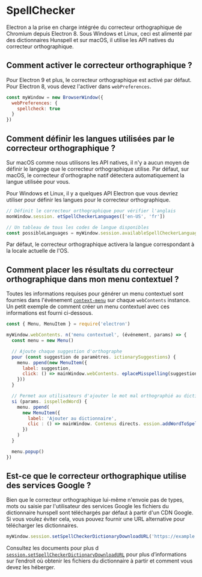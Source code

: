 # SpellChecker

Electron a la prise en charge intégrée du correcteur orthographique de Chromium depuis Electron 8.  Sous Windows et Linux, ceci est alimenté par des dictionnaires Hunspell et sur macOS, il utilise les API natives du correcteur orthographique.

## Comment activer le correcteur orthographique ?

Pour Electron 9 et plus, le correcteur orthographique est activé par défaut.  Pour Electron 8, vous devez l'activer dans `webPreferences`.

```js
const myWindow = new BrowserWindow({
  webPreferences: {
    spellcheck: true
  }
})
```

## Comment définir les langues utilisées par le correcteur orthographique ?

Sur macOS comme nous utilisons les API natives, il n'y a aucun moyen de définir le langage que le correcteur orthographique utilise. Par défaut, sur macOS, le correcteur d'orthographe natif détectera automatiquement la langue utilisée pour vous.

Pour Windows et Linux, il y a quelques API Electron que vous devriez utiliser pour définir les langues pour le correcteur orthographique.

```js
// Définit le correcteur orthographique pour vérifier l'anglais
monWindow.session. etSpellCheckerLanguages(['en-US', 'fr'])

// Un tableau de tous les codes de langue disponibles
const possibleLanguages = myWindow.session.availableSpellCheckerLanguages
```

Par défaut, le correcteur orthographique activera la langue correspondant à la locale actuelle de l'OS.

## Comment placer les résultats du correcteur orthographique dans mon menu contextuel ?

Toutes les informations requises pour générer un menu contextuel sont fournies dans l'événement [`context-menu`](../api/web-contents.md#event-context-menu) sur chaque `webContents` instance.  Un petit exemple de comment créer un menu contextuel avec ces informations est fourni ci-dessous.

```js
const { Menu, MenuItem } = require('electron')

myWindow.webContents. n('menu contextuel', (événement, params) => {
  const menu = new Menu()

  // Ajoute chaque suggestion d'orthographe
  pour (const suggestion de paramètres. ictionarySuggestions) {
    menu. ppend(new MenuItem({
      label: suggestion,
      click: () => mainWindow.webContents. eplaceMisspelling(suggestion)
    }))
  }

  // Permet aux utilisateurs d'ajouter le mot mal orthographié au dictionnaire
  si (params. isspelledWord) {
    menu. ppend(
      new MenuItem({
        label: 'Ajouter au dictionnaire',
        clic : () => mainWindow. Contenus directs. ession.addWordToSpellCheckerDictionary(params.misspelledWord)
      })
    )
  }

  menu.popup()
})
```

## Est-ce que le correcteur orthographique utilise des services Google ?

Bien que le correcteur orthographique lui-même n'envoie pas de types, mots ou saisie par l'utilisateur des services Google les fichiers du dictionnaire hunspell sont téléchargés par défaut à partir d'un CDN Google.  Si vous voulez éviter cela, vous pouvez fournir une URL alternative pour télécharger les dictionnaires.

```js
myWindow.session.setSpellCheckerDictionaryDownloadURL('https://example.com/dictionaries/')
```

Consultez les documents pour plus d [`session.setSpellCheckerDictionaryDownloadURL`](../api/session.md#sessetspellcheckerdictionarydownloadurlurl) pour plus d’informations sur l’endroit où obtenir les fichiers du dictionnaire à partir et comment vous devez les héberger.

